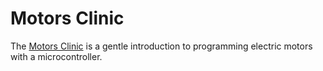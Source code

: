 # Motors Clinic

The [Motors Clinic](https://league-curriculum.github.io/Motors/) is a gentle
introduction to programming electric motors with a microcontroller.



